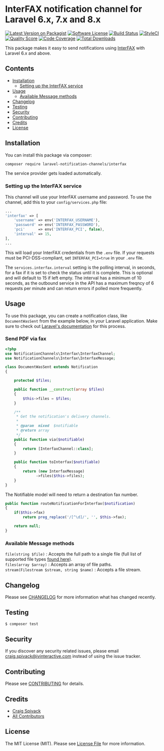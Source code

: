 # InterFAX notification channel for Laravel 6.x, 7.x and 8.x

[![Latest Version on Packagist](https://img.shields.io/packagist/v/laravel-notification-channels/interfax.svg?style=flat-square)](https://packagist.org/packages/laravel-notification-channels/interfax)
[![Software License](https://img.shields.io/badge/license-MIT-brightgreen.svg?style=flat-square)](LICENSE.md)
[![Build Status](https://img.shields.io/travis/laravel-notification-channels/interfax/master.svg?style=flat-square)](https://travis-ci.org/laravel-notification-channels/interfax)
[![StyleCI](https://styleci.io/repos/232441511/shield)](https://styleci.io/repos/232441511)
[![Quality Score](https://img.shields.io/scrutinizer/g/laravel-notification-channels/interfax.svg?style=flat-square)](https://scrutinizer-ci.com/g/laravel-notification-channels/interfax)
[![Code Coverage](https://img.shields.io/scrutinizer/coverage/g/laravel-notification-channels/interfax/master.svg?style=flat-square)](https://scrutinizer-ci.com/g/laravel-notification-channels/interfax/?branch=master)
[![Total Downloads](https://img.shields.io/packagist/dt/laravel-notification-channels/interfax.svg?style=flat-square)](https://packagist.org/packages/laravel-notification-channels/interfax)

This package makes it easy to send notifications using [InterFAX](https://interfax.net) with Laravel 6.x and above.

## Contents

- [Installation](#installation)
  - [Setting up the InterFAX service](#setting-up-the-InterFAX-service)
- [Usage](#usage)
  - [Available Message methods](#available-message-methods)
- [Changelog](#changelog)
- [Testing](#testing)
- [Security](#security)
- [Contributing](#contributing)
- [Credits](#credits)
- [License](#license)


## Installation

You can install this package via composer:

```bash
composer require laravel-notification-channels/interfax
```

The service provider gets loaded automatically.

### Setting up the InterFAX service

This channel will use your InterFAX username and password. To use the channel, add this to your `config/services.php` file:

```php
...
'interfax' => [
    'username' => env('INTERFAX_USERNAME'),
    'password' => env('INTERFAX_PASSWORD'),
    'pci'      => env('INTERFAX_PCI', false),
    'interval' => 15,
],
...
```

This will load your InterFAX credentials from the `.env` file. If your requests must be PCI-DSS-compliant, set `INTERFAX_PCI=true` in your `.env` file.

The `services.interfax.interval` setting is the polling interval, in seconds, for a fax if it is set to check the status until it is complete. This is optional and will default to 15 if left empty. The interval has a minimum of 10 seconds, as the outbound service in the API has a maximum freqncy of 6 requests per minute and can return errors if polled more frequently.

## Usage

To use this package, you can create a notification class, like `DocumentWasSent` from the example below, in your Laravel application. Make sure to check out [Laravel's documentation](https://laravel.com/docs/master/notifications) for this process.

### Send PDF via fax

```php
<?php
use NotificationChannels\Interfax\InterfaxChannel;
use NotificationChannels\Interfax\InterfaxMessage;

class DocumentWasSent extends Notification
{

    protected $files;

    public function __construct(array $files)
    {
        $this->files = $files;
    }

    /**
     * Get the notification's delivery channels.
     *
     * @param  mixed  $notifiable
     * @return array
     */
    public function via($notifiable)
    {
        return [InterfaxChannel::class];
    }

    public function toInterfax($notifiable)
    {
        return (new InterfaxMessage)
              ->files($this->files);
    }
}
```

The Notifiable model will need to return a destination fax number.

```php
public function routeNotificationForInterfax($notification)
{
    if($this->fax)
        return preg_replace('/[^\d]/', '', $this->fax);

    return null;
}
```

### Available Message methods

`file(string $file)` : Accepts the full path to a single file (full list of supported file types [found here](https://www.interfax.net/en/help/supported_file_types)).  
`files(array $array)` : Accepts an array of file paths.  
`stream(Filestream $stream, string $name)` : Accepts a file stream.

## Changelog

Please see [CHANGELOG](CHANGELOG.md) for more information what has changed recently.

## Testing

``` bash
$ composer test
```

## Security

If you discover any security related issues, please email craig.spivack@ivinteractive.com instead of using the issue tracker.

## Contributing

Please see [CONTRIBUTING](CONTRIBUTING.md) for details.

## Credits

- [Craig Spivack](https://github.com/iv-craig)
- [All Contributors](../../contributors)

## License

The MIT License (MIT). Please see [License File](LICENSE.md) for more information.